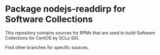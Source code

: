 # Package nodejs-readdirp for Software Collections

This repository contains sources for RPMs that are used
to build Software Collections for CentOS by SCLo SIG.

Find other branches for specific sources.
